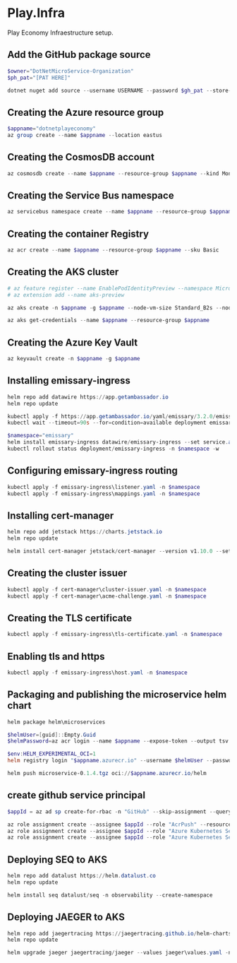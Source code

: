 # Play.Infra 
Play Economy Infraestructure setup.

## Add the GitHub package source
``` powershell
$owner="DotNetMicroService-Organization"
$ph_pat="[PAT HERE]"

dotnet nuget add source --username USERNAME --password $gh_pat --store-password-in-clear-text --name github "https://nuget.pkg.github.com/$owner/index.json"
```

## Creating the Azure resource group
```powershell
$appname="dotnetplayeconomy"
az group create --name $appname --location eastus
```

## Creating the CosmosDB account
```powershell
az cosmosdb create --name $appname --resource-group $appname --kind MongoDB --enable-free-tier
```

## Creating the Service Bus namespace
```powershell
az servicebus namespace create --name $appname --resource-group $appname --sku Standard
```

## Creating the container Registry
```powershell
az acr create --name $appname --resource-group $appname --sku Basic
```

## Creating the AKS cluster
```powershell
# az feature register --name EnablePodIdentityPreview --namespace Microsoft.ContainerService
# az extension add --name aks-preview

az aks create -n $appname -g $appname --node-vm-size Standard_B2s --node-count 2  --attach-acr $appname --enable-pod-identity --network-plugin azure

az aks get-credentials --name $appname --resource-group $appname
```

## Creating the Azure Key Vault
```powershell
az keyvault create -n $appname -g $appname
```

## Installing emissary-ingress
```powershell
helm repo add datawire https://app.getambassador.io
helm repo update

kubectl apply -f https://app.getambassador.io/yaml/emissary/3.2.0/emissary-crds.yaml
kubectl wait --timeout=90s --for=condition=available deployment emissary-apiext -n emissary-system

$namespace="emissary"
helm install emissary-ingress datawire/emissary-ingress --set service.annotations."service\.beta\.kubernetes\.io/azure-dns-label-name"=$appname -n $namespace --create-namespace
kubectl rollout status deployment/emissary-ingress -n $namespace -w

```

## Configuring emissary-ingress routing
```powershell
kubectl apply -f emissary-ingress\listener.yaml -n $namespace
kubectl apply -f emissary-ingress\mappings.yaml -n $namespace 
```

## Installing cert-manager
```powershell
helm repo add jetstack https://charts.jetstack.io
helm repo update

helm install cert-manager jetstack/cert-manager --version v1.10.0 --set installCRDs=true --namespace $namespace
```

## Creating the cluster issuer
```powershell
kubectl apply -f cert-manager\cluster-issuer.yaml -n $namespace
kubectl apply -f cert-manager\acme-challenge.yaml -n $namespace
```

## Creating the TLS certificate
```powershell
kubectl apply -f emissary-ingress\tls-certificate.yaml -n $namespace
```

## Enabling tls and https
```powershell
kubectl apply -f emissary-ingress\host.yaml -n $namespace
```

## Packaging and publishing the microservice helm chart
```powershell
helm package helm\microservices

$helmUser=[guid]::Empty.Guid
$helmPassword=az acr login --name $appname --expose-token --output tsv --query accessToken

$env:HELM_EXPERIMENTAL_OCI=1
helm registry login "$appname.azurecr.io" --username $helmUser --password $helmPassword

helm push microservice-0.1.4.tgz oci://$appname.azurecr.io/helm
```

## create github service principal
```powershell
$appId = az ad sp create-for-rbac -n "GitHub" --skip-assignment --query appId --output tsv

az role assignment create --assignee $appId --role "AcrPush" --resource-group $appname
az role assignment create --assignee $appId --role "Azure Kubernetes Service Cluster User Role" --resource-group $appname
az role assignment create --assignee $appId --role "Azure Kubernetes Service Contributor Role" --resource-group $appname
```

## Deploying SEQ to AKS
```powershell
helm repo add datalust https://helm.datalust.co
helm repo update

helm install seq datalust/seq -n observability --create-namespace
```

## Deploying JAEGER to AKS
```powershell
helm repo add jaegertracing https://jaegertracing.github.io/helm-charts
helm repo update

helm upgrade jaeger jaegertracing/jaeger --values jaeger\values.yaml -n observability --create-namespace --install
```